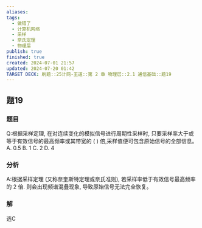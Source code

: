 ```yaml
---
aliases: 
tags:
  - 做错了
  - 计算机网络
  - 采样
  - 奈氏定理
  - 物理层
publish: true
finished: true
created: 2024-07-01 21:57
updated: 2024-07-20 01:42
TARGET DECK: 刷题::25计网-王道::第 2 章 物理层::2.1 通信基础::题19
---
```


## 题19
### 题目
Q:根据采样定理, 在对连续变化的模拟信号进行周期性采样时, 只要采样率大于或等于有效信号的最高频率或其带宽的 ( ) 倍,采样值便可包含原始信号的全部信息。
A. 0.5 B. 1 C. 2 D. 4
### 分析
A:根据采样定理 (又称奈奎斯特定理或奈氏准则), 若采样率低于有效信号最高频率的 2 倍.  则会出现频谱混叠现象, 导致原始信号无法完全恢复。
### 解
选C
<!--ID: 1721412115730-->
